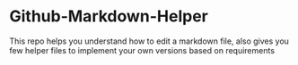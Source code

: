 # Github-Markdown-Helper
This repo helps you understand how to edit a markdown file, also gives you few helper files to implement your own versions based on requirements
